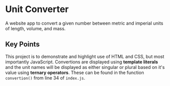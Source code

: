 # Unit Converter

A website app to convert a given number between metric and imperial units of length, volume, and mass.

## Key Points

This project is to demonstrate and highlight use of HTML and CSS, but most importantly JavaScript. Convertions are displayed using **template literals** and the unit names will be displayed as either singular or plural based on it's value using **ternary operators**. These can be found in the function `convertion()` from line 34 of `index.js`.
